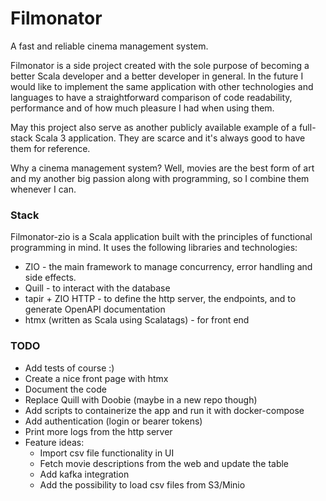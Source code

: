# Filmonator

A fast and reliable cinema management system.

Filmonator is a side project created with the sole purpose of becoming a better Scala developer and a better developer in general. In the future I would like to implement the same application with other technologies and languages to have a straightforward comparison of code readability, performance and of how much pleasure I had when using them.

May this project also serve as another publicly available example of a full-stack Scala 3 application. They are scarce and it's always good to have them for reference.

Why a cinema management system? Well, movies are the best form of art and my another big passion along with programming, so I combine them whenever I can.

### Stack

Filmonator-zio is a Scala application built with the principles of functional programming in mind. It uses the following libraries and technologies:

* ZIO - the main framework to manage concurrency, error handling and side effects.
* Quill - to interact with the database
* tapir + ZIO HTTP - to define the http server, the endpoints, and to generate OpenAPI documentation
* htmx (written as Scala using Scalatags) - for front end

### TODO

* Add tests of course :)
* Create a nice front page with htmx
* Document the code
* Replace Quill with Doobie (maybe in a new repo though)
* Add scripts to containerize the app and run it with docker-compose
* Add authentication (login or bearer tokens)
* Print more logs from the http server
* Feature ideas:
  * Import csv file functionality in UI
  * Fetch movie descriptions from the web and update the table
  * Add kafka integration
  * Add the possibility to load csv files from S3/Minio
